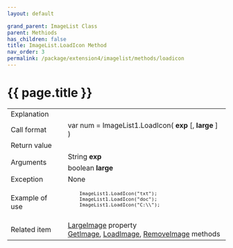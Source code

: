```yaml
---
layout: default

grand_parent: ImageList Class
parent: Methiods
has_children: false
title: ImageList.LoadIcon Method
nav_order: 3
permalink: /package/extension4/imagelist/methods/loadicon
---
```

# {{ page.title }}

<table>
  <tr>
    <td>Explanation</td>
    <td colspan="2"></td>
  </tr>
  <tr>
    <td>Call format</td>
    <td colspan="2">var num = ImageList1.LoadIcon( <b>exp</b> [, <b>large</b> ] )</td>
  </tr>
  <tr>
    <td>Return value</td>
    <td colspan="2"></td>
  </tr>  
  <tr>
    <td rowspan="2">Arguments</td>
    <td>String <b>exp</b></td>
    <td></td>
  </tr>
  <tr>
    <td>boolean <b>large</b></td>
    <td></td>
  </tr>
  <tr>
    <td>Exception</td>
    <td colspan="2">None</td>
  </tr>
  <tr>
    <td>Example of use</td>
    <td colspan="2"><code><pre>
    ImageList1.LoadIcon("txt");
    ImageList1.LoadIcon("doc");
    ImageList1.LoadIcon("C:\\");
    </pre></code></td>
  </tr>
  <tr>
    <td>Related item</td>
    <td colspan="2"><a href="/package/extension4/imagelist/properties/largeimage">LargeImage</a> property<br><a href="/package/extension4/imagelist/methods/getimage">GetImage</a>, <a href="/package/extension4/imagelist/methods/loadimage">LoadImage</a>, <a href="/package/extension4/imagelist/methods/removeimage">RemoveImage</a> methods</td>
  </tr>
</table>